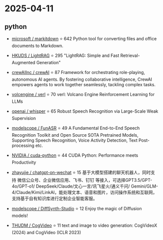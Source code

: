 # 2025-04-11

## python

* [microsoft / markitdown](https://github.com/microsoft/markitdown) ⭐ 642
  Python tool for converting files and office documents to Markdown.

* [HKUDS / LightRAG](https://github.com/HKUDS/LightRAG) ⭐ 295
  "LightRAG: Simple and Fast Retrieval-Augmented Generation"

* [crewAIInc / crewAI](https://github.com/crewAIInc/crewAI) ⭐ 87
  Framework for orchestrating role-playing, autonomous AI agents. By fostering collaborative intelligence, CrewAI empowers agents to work together seamlessly, tackling complex tasks.

* [volcengine / verl](https://github.com/volcengine/verl) ⭐ 70
  verl: Volcano Engine Reinforcement Learning for LLMs

* [openai / whisper](https://github.com/openai/whisper) ⭐ 65
  Robust Speech Recognition via Large-Scale Weak Supervision

* [modelscope / FunASR](https://github.com/modelscope/FunASR) ⭐ 49
  A Fundamental End-to-End Speech Recognition Toolkit and Open Source SOTA Pretrained Models, Supporting Speech Recognition, Voice Activity Detection, Text Post-processing etc.

* [NVIDIA / cuda-python](https://github.com/NVIDIA/cuda-python) ⭐ 44
  CUDA Python: Performance meets Productivity

* [zhayujie / chatgpt-on-wechat](https://github.com/zhayujie/chatgpt-on-wechat) ⭐ 15
  基于大模型搭建的聊天机器人，同时支持 微信公众号、企业微信应用、飞书、钉钉 等接入，可选择GPT3.5/GPT-4o/GPT-o1/ DeepSeek/Claude/文心一言/讯飞星火/通义千问/ Gemini/GLM-4/Claude/Kimi/LinkAI，能处理文本、语音和图片，访问操作系统和互联网，支持基于自有知识库进行定制企业智能客服。

* [modelscope / DiffSynth-Studio](https://github.com/modelscope/DiffSynth-Studio) ⭐ 12
  Enjoy the magic of Diffusion models!

* [THUDM / CogVideo](https://github.com/THUDM/CogVideo) ⭐ 11
  text and image to video generation: CogVideoX (2024) and CogVideo (ICLR 2023)

